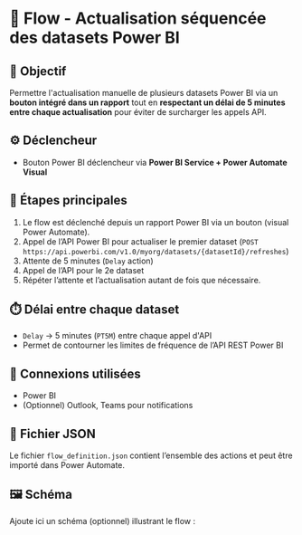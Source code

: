 # 🔄 Flow - Actualisation séquencée des datasets Power BI

## 🎯 Objectif
Permettre l'actualisation manuelle de plusieurs datasets Power BI via un **bouton intégré dans un rapport** tout en **respectant un délai de 5 minutes entre chaque actualisation** pour éviter de surcharger les appels API.

## ⚙️ Déclencheur
- Bouton Power BI déclencheur via **Power BI Service + Power Automate Visual**

## 🔁 Étapes principales
1. Le flow est déclenché depuis un rapport Power BI via un bouton (visual Power Automate).
2. Appel de l’API Power BI pour actualiser le premier dataset (`POST https://api.powerbi.com/v1.0/myorg/datasets/{datasetId}/refreshes`)
3. Attente de 5 minutes (`Delay` action)
4. Appel de l’API pour le 2e dataset
5. Répéter l’attente et l’actualisation autant de fois que nécessaire.

## ⏱️ Délai entre chaque dataset
- `Delay` → 5 minutes (`PT5M`) entre chaque appel d'API
- Permet de contourner les limites de fréquence de l’API REST Power BI

## 🔐 Connexions utilisées
- Power BI
- (Optionnel) Outlook, Teams pour notifications

## 📄 Fichier JSON
Le fichier `flow_definition.json` contient l’ensemble des actions et peut être importé dans Power Automate.

## 🖼️ Schéma
Ajoute ici un schéma (optionnel) illustrant le flow :
